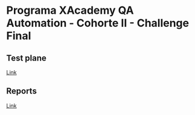 # Programa XAcademy QA Automation - Cohorte II - Challenge Final

## Test plane
[Link ](https://docs.google.com/spreadsheets/d/1_cNrhfb9j7s4oPTLCWj7vYCEVOzstdeB/edit?usp=sharing&ouid=114284910080442983436&rtpof=true&sd=true "Test plane")

## Reports
[Link ](https://trello.com/invite/b/6760b5a6d1ff3b1026336e09/ATTIeb359cbf912ac8607d74b11ae9ba16eb66C80B8A/challenge-cohorte-ll-reporte-defectos-mejoras-nelson-vilte "Reports")
